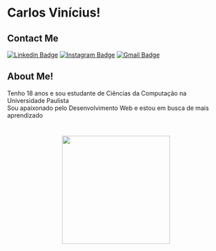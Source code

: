 # Carlos Vinícius! </a>

## Contact Me
[![Linkedin Badge](https://img.shields.io/badge/-LinkedIn-gray?style=flat-square&logo=Linkedin&logoColor=black&link=https://www.linkedin.com/in/carlos-vinícius-0364671b9/)](https://www.linkedin.com/in/carlos-vinícius-0364671b9/) [![Instagram Badge](https://img.shields.io/badge/-Instagram-black?style=flat-square&logo=Instagram&logoColor=white&link=https://www.instagram.com/carlos_vi2/)](https://www.instagram.com/carlos_vi2/) [![Gmail Badge](https://img.shields.io/badge/-Gmail-white?style=flat-square&logo=Gmail&logoColor=black&link=mailto: "cvinicius32@hotmail.com")](mailto: "cvinicius32@hotmail.com")

## About Me!

Tenho 18 anos e sou estudante de Ciências da Computação na Universidade Paulista </br> Sou apaixonado pelo Desenvolvimento Web e estou em busca de mais aprendizado

#

<p align="center">
  <img align="center" height="250" src="https://github-readme-stats.anuraghazra1.vercel.app/api/top-langs/?username=carlosvinicius-ai&layout=compact&theme=dracula" />
</p>

#


